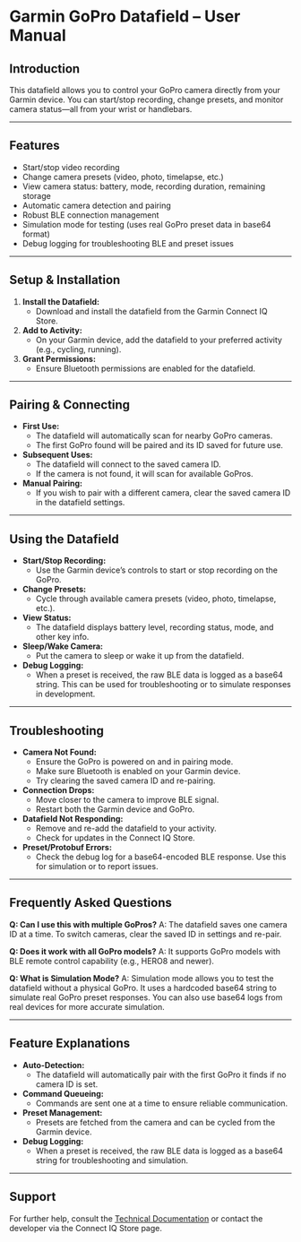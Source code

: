 # Garmin GoPro Datafield – User Manual

## Introduction

This datafield allows you to control your GoPro camera directly from your Garmin device. You can start/stop recording, change presets, and monitor camera status—all from your wrist or handlebars.

---

## Features

- Start/stop video recording
- Change camera presets (video, photo, timelapse, etc.)
- View camera status: battery, mode, recording duration, remaining storage
- Automatic camera detection and pairing
- Robust BLE connection management
- Simulation mode for testing (uses real GoPro preset data in base64 format)
- Debug logging for troubleshooting BLE and preset issues

---

## Setup & Installation

1. **Install the Datafield:**
   - Download and install the datafield from the Garmin Connect IQ Store.
2. **Add to Activity:**
   - On your Garmin device, add the datafield to your preferred activity (e.g., cycling, running).
3. **Grant Permissions:**
   - Ensure Bluetooth permissions are enabled for the datafield.

---

## Pairing & Connecting

- **First Use:**
  - The datafield will automatically scan for nearby GoPro cameras.
  - The first GoPro found will be paired and its ID saved for future use.
- **Subsequent Uses:**
  - The datafield will connect to the saved camera ID.
  - If the camera is not found, it will scan for available GoPros.
- **Manual Pairing:**
  - If you wish to pair with a different camera, clear the saved camera ID in the datafield settings.

---

## Using the Datafield

- **Start/Stop Recording:**
  - Use the Garmin device’s controls to start or stop recording on the GoPro.
- **Change Presets:**
  - Cycle through available camera presets (video, photo, timelapse, etc.).
- **View Status:**
  - The datafield displays battery level, recording status, mode, and other key info.
- **Sleep/Wake Camera:**
  - Put the camera to sleep or wake it up from the datafield.
- **Debug Logging:**
  - When a preset is received, the raw BLE data is logged as a base64 string. This can be used for troubleshooting or to simulate responses in development.

---

## Troubleshooting

- **Camera Not Found:**
  - Ensure the GoPro is powered on and in pairing mode.
  - Make sure Bluetooth is enabled on your Garmin device.
  - Try clearing the saved camera ID and re-pairing.
- **Connection Drops:**
  - Move closer to the camera to improve BLE signal.
  - Restart both the Garmin device and GoPro.
- **Datafield Not Responding:**
  - Remove and re-add the datafield to your activity.
  - Check for updates in the Connect IQ Store.
- **Preset/Protobuf Errors:**
  - Check the debug log for a base64-encoded BLE response. Use this for simulation or to report issues.

---

## Frequently Asked Questions

**Q: Can I use this with multiple GoPros?**
A: The datafield saves one camera ID at a time. To switch cameras, clear the saved ID in settings and re-pair.

**Q: Does it work with all GoPro models?**
A: It supports GoPro models with BLE remote control capability (e.g., HERO8 and newer).

**Q: What is Simulation Mode?**
A: Simulation mode allows you to test the datafield without a physical GoPro. It uses a hardcoded base64 string to simulate real GoPro preset responses. You can also use base64 logs from real devices for more accurate simulation.

---

## Feature Explanations

- **Auto-Detection:**
  - The datafield will automatically pair with the first GoPro it finds if no camera ID is set.
- **Command Queueing:**
  - Commands are sent one at a time to ensure reliable communication.
- **Preset Management:**
  - Presets are fetched from the camera and can be cycled from the Garmin device.
- **Debug Logging:**
  - When a preset is received, the raw BLE data is logged as a base64 string for troubleshooting and simulation.

---

## Support

For further help, consult the [Technical Documentation](technical.md) or contact the developer via the Connect IQ Store page.
